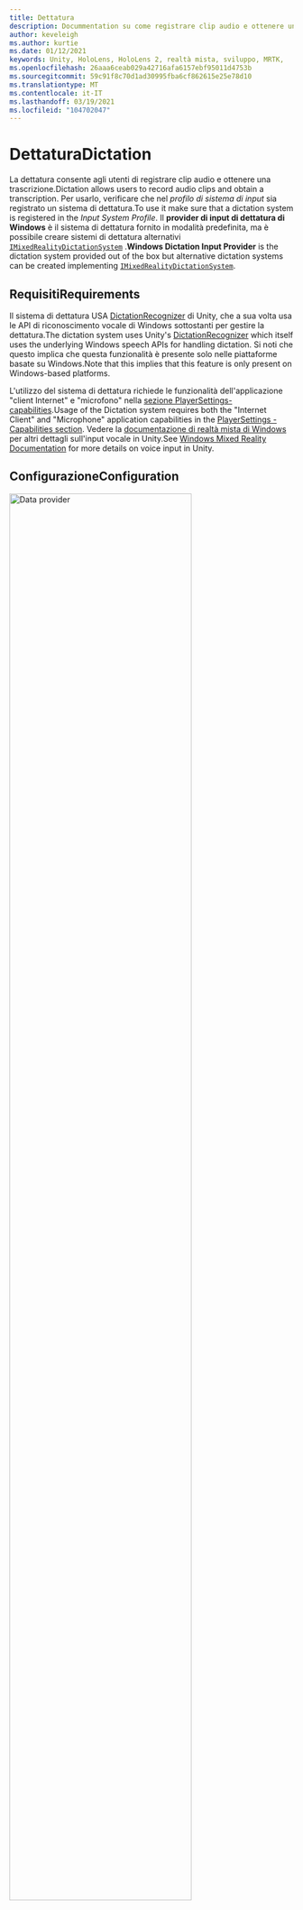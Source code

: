 ```yaml
---
title: Dettatura
description: Docummentation su come registrare clip audio e ottenere una trascrizione in MRTK
author: keveleigh
ms.author: kurtie
ms.date: 01/12/2021
keywords: Unity, HoloLens, HoloLens 2, realtà mista, sviluppo, MRTK,
ms.openlocfilehash: 26aaa6ceab029a42716afa6157ebf95011d4753b
ms.sourcegitcommit: 59c91f8c70d1ad30995fba6cf862615e25e78d10
ms.translationtype: MT
ms.contentlocale: it-IT
ms.lasthandoff: 03/19/2021
ms.locfileid: "104702047"
---
```

# <a name="dictation"></a><span data-ttu-id="5a3aa-104">Dettatura</span><span class="sxs-lookup"><span data-stu-id="5a3aa-104">Dictation</span></span>

<span data-ttu-id="5a3aa-105">La dettatura consente agli utenti di registrare clip audio e ottenere una trascrizione.</span><span class="sxs-lookup"><span data-stu-id="5a3aa-105">Dictation allows users to record audio clips and obtain a transcription.</span></span> <span data-ttu-id="5a3aa-106">Per usarlo, verificare che nel *profilo di sistema di input* sia registrato un sistema di dettatura.</span><span class="sxs-lookup"><span data-stu-id="5a3aa-106">To use it make sure that a dictation system is registered in the *Input System Profile*.</span></span> <span data-ttu-id="5a3aa-107">Il **provider di input di dettatura di Windows** è il sistema di dettatura fornito in modalità predefinita, ma è possibile creare sistemi di dettatura alternativi [`IMixedRealityDictationSystem`](xref:Microsoft.MixedReality.Toolkit.Input.IMixedRealityDictationSystem) .</span><span class="sxs-lookup"><span data-stu-id="5a3aa-107">**Windows Dictation Input Provider** is the dictation system provided out of the box but alternative dictation systems can be created implementing [`IMixedRealityDictationSystem`](xref:Microsoft.MixedReality.Toolkit.Input.IMixedRealityDictationSystem).</span></span>

## <a name="requirements"></a><span data-ttu-id="5a3aa-108">Requisiti</span><span class="sxs-lookup"><span data-stu-id="5a3aa-108">Requirements</span></span>

<span data-ttu-id="5a3aa-109">Il sistema di dettatura USA [DictationRecognizer](https://docs.unity3d.com/ScriptReference/Windows.Speech.DictationRecognizer.html) di Unity, che a sua volta usa le API di riconoscimento vocale di Windows sottostanti per gestire la dettatura.</span><span class="sxs-lookup"><span data-stu-id="5a3aa-109">The dictation system uses Unity's [DictationRecognizer](https://docs.unity3d.com/ScriptReference/Windows.Speech.DictationRecognizer.html) which itself uses the underlying Windows speech APIs for handling dictation.</span></span> <span data-ttu-id="5a3aa-110">Si noti che questo implica che questa funzionalità è presente solo nelle piattaforme basate su Windows.</span><span class="sxs-lookup"><span data-stu-id="5a3aa-110">Note that this implies that this feature is only present on Windows-based platforms.</span></span>

<span data-ttu-id="5a3aa-111">L'utilizzo del sistema di dettatura richiede le funzionalità dell'applicazione "client Internet" e "microfono" nella [sezione PlayerSettings-capabilities](https://docs.unity3d.com/Manual/class-PlayerSettingsWSA.html#Capabilities).</span><span class="sxs-lookup"><span data-stu-id="5a3aa-111">Usage of the Dictation system requires both the "Internet Client" and "Microphone" application capabilities in the [PlayerSettings - Capabilities section](https://docs.unity3d.com/Manual/class-PlayerSettingsWSA.html#Capabilities).</span></span>
<span data-ttu-id="5a3aa-112">Vedere la [documentazione di realtà mista di Windows](https://docs.microsoft.com/windows/mixed-reality/voice-input-in-unity#dictation) per altri dettagli sull'input vocale in Unity.</span><span class="sxs-lookup"><span data-stu-id="5a3aa-112">See [Windows Mixed Reality Documentation](https://docs.microsoft.com/windows/mixed-reality/voice-input-in-unity#dictation) for more details on voice input in Unity.</span></span>

## <a name="configuration"></a><span data-ttu-id="5a3aa-113">Configurazione</span><span class="sxs-lookup"><span data-stu-id="5a3aa-113">Configuration</span></span>

<img src="../images/input/DictationDataProvider.png" width="80%" class="center" alt="Data provider">

<span data-ttu-id="5a3aa-114">Dopo aver configurato un servizio di dettatura, è possibile usare lo [`DictationHandler`](xref:Microsoft.MixedReality.Toolkit.Input.DictationHandler) script per avviare e arrestare la registrazione delle sessioni e ottenere i risultati della trascrizione tramite UnityEvents.</span><span class="sxs-lookup"><span data-stu-id="5a3aa-114">Once you have a dictation service set up, you can use the [`DictationHandler`](xref:Microsoft.MixedReality.Toolkit.Input.DictationHandler) script to start and stop recording sessions and obtain the transcription results via UnityEvents.</span></span>

<img src="../images/input/DictationHandler.png" width="80%" alt="Dictation Handler" class="center">

- <span data-ttu-id="5a3aa-115">L' **ipotesi di dettatura** viene generata quando l'utente parla con trascrizioni iniziali e approssimative dell'audio acquisite finora.</span><span class="sxs-lookup"><span data-stu-id="5a3aa-115">**Dictation Hypothesis** is raised as the user speaks with early, rough transcriptions of the audio captured so far.</span></span>
- <span data-ttu-id="5a3aa-116">Il **risultato della dettatura** viene generato alla fine di ogni frase, ad esempio quando l'utente esegue la sospensione, con la trascrizione finale dell'audio acquisita finora.</span><span class="sxs-lookup"><span data-stu-id="5a3aa-116">**Dictation Result** is raised at the end of each sentence (i.e. when the user pauses) with the final transcription of the audio captured so far.</span></span>
- <span data-ttu-id="5a3aa-117">La **Dettatura completa** viene generata alla fine della sessione di registrazione con la trascrizione finale completa dell'audio.</span><span class="sxs-lookup"><span data-stu-id="5a3aa-117">**Dictation Complete** is raised at the end of the recording session with the full, final transcription of the audio.</span></span>
- <span data-ttu-id="5a3aa-118">L' **errore di dettatura** viene generato per segnalare gli errori nel servizio di dettatura.</span><span class="sxs-lookup"><span data-stu-id="5a3aa-118">**Dictation Error** is raised to inform of errors in the dictation service.</span></span> <span data-ttu-id="5a3aa-119">La trascrizione in questo caso contiene una descrizione dell'errore.</span><span class="sxs-lookup"><span data-stu-id="5a3aa-119">The transcription in this case contains a description of the error.</span></span>

## <a name="example-scene"></a><span data-ttu-id="5a3aa-120">Scena di esempio</span><span class="sxs-lookup"><span data-stu-id="5a3aa-120">Example scene</span></span>

<span data-ttu-id="5a3aa-121">La scena di **Dettatura** in `MRTK/Examples/Demos/Input/Scenes/Dictation` Mostra lo `DictationHandler` script in uso.</span><span class="sxs-lookup"><span data-stu-id="5a3aa-121">**Dictation** scene in `MRTK/Examples/Demos/Input/Scenes/Dictation` shows the `DictationHandler` script in use.</span></span> <span data-ttu-id="5a3aa-122">Se è necessario un maggiore controllo, è possibile estendere questo script o creare un'implementazione personalizzata [`IMixedRealityDictationHandler`](xref:Microsoft.MixedReality.Toolkit.Input.IMixedRealityDictationHandler) per ricevere direttamente gli eventi di dettatura.</span><span class="sxs-lookup"><span data-stu-id="5a3aa-122">If you need more control, you can either extend this script or create your own implementing [`IMixedRealityDictationHandler`](xref:Microsoft.MixedReality.Toolkit.Input.IMixedRealityDictationHandler) to receive dictation events directly.</span></span>

<img src="../images/input/DictationDemo.png" width="80%" alt="Dictation Demo" class="center">
